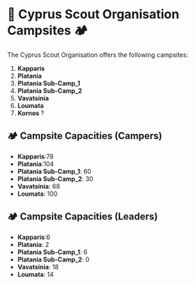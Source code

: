 # 🌲 Cyprus Scout Organisation Campsites 🏕️

The Cyprus Scout Organisation offers the following campsites:

1. **Kapparis**
2. **Platania**
3. **Platania Sub-Camp_1**
4. **Platania Sub-Camp_2**
5. **Vavatsinia**
6. **Loumata**
7. **Kornos** ?

## 🏕️ Campsite Capacities (Campers)

- **Kapparis**:78
- **Platania**:104
- **Platania Sub-Camp_1**: 60
- **Platania Sub-Camp_2**: 30
- **Vavatsinia**: 68
- **Loumata**: 100


## 🏕️ Campsite Capacities (Leaders)

- **Kapparis**:6
- **Platania**: 2
- **Platania Sub-Camp_1**: 6
- **Platania Sub-Camp_2**: 0
- **Vavatsinia**: 18
- **Loumata**: 14
